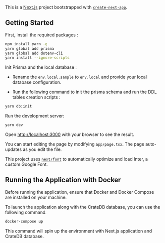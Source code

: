 This is a [Next.js](https://nextjs.org/) project bootstrapped with [`create-next-app`](https://github.com/vercel/next.js/tree/canary/packages/create-next-app).

## Getting Started

First, install the required packages :

```bash
npm install yarn -g
yarn global add prisma
yarn global add dotenv-cli
yarn install --ignore-scripts
```

Init Prisma and the local database :

- Rename the `env.local.sample` to `env.local` and provide your local database configuration.

- Run the following command to init the prisma schema and run the DDL tables creation scripts :

```bash
yarn db:init
```

Run the development server:

```bash
yarn dev
```

Open [http://localhost:3000](http://localhost:3000) with your browser to see the result.

You can start editing the page by modifying `app/page.tsx`. The page auto-updates as you edit the file.

This project uses [`next/font`](https://nextjs.org/docs/basic-features/font-optimization) to automatically optimize and load Inter, a custom Google Font.

## Running the Application with Docker

Before running the application, ensure that Docker and Docker Compose are installed on your machine.

To launch the application along with the CrateDB database, you can use the following command:

```bash
docker-compose up
```

This command will spin up the environment with Next.js application and CrateDB database.
